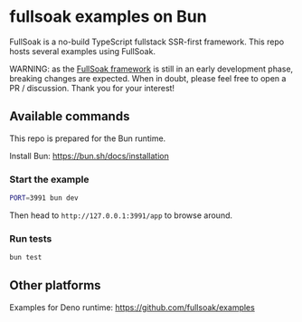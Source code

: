 # fullsoak examples on Bun

FullSoak is a no-build TypeScript fullstack SSR-first framework. This repo hosts
several examples using FullSoak.

WARNING: as the [FullSoak framework](https://jsr.io/@fullsoak/fullsoak) is still
in an early development phase, breaking changes are expected. When in doubt,
please feel free to open a PR / discussion. Thank you for your interest!

## Available commands

This repo is prepared for the Bun runtime.

Install Bun: https://bun.sh/docs/installation

### Start the example

```bash
PORT=3991 bun dev
```

Then head to `http://127.0.0.1:3991/app` to browse around.

### Run tests

```bash
bun test
```

## Other platforms

Examples for Deno runtime: https://github.com/fullsoak/examples
